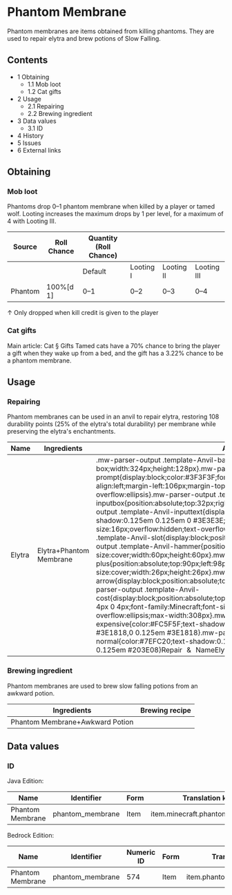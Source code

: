 # Phantom Membrane
Phantom membranes are items obtained from killing phantoms. They are used to repair elytra and brew potions of Slow Falling.

## Contents
- 1 Obtaining
	- 1.1 Mob loot
	- 1.2 Cat gifts
- 2 Usage
	- 2.1 Repairing
	- 2.2 Brewing ingredient
- 3 Data values
	- 3.1 ID
- 4 History
- 5 Issues
- 6 External links

## Obtaining
### Mob loot
Phantoms drop 0–1 phantom membrane when killed by a player or tamed wolf. Looting increases the maximum drops by 1 per level, for a maximum of 4 with Looting III.

| Source  | Roll Chance | Quantity (Roll Chance) |           |            |             |
|---------|-------------|------------------------|-----------|------------|-------------|
|         |             | Default                | Looting I | Looting II | Looting III |
| Phantom | 100%[d 1]   | 0–1                    | 0–2       | 0–3        | 0–4         |


↑ Only dropped when kill credit is given to the player


### Cat gifts
Main article: Cat § Gifts
Tamed cats have a 70% chance to bring the player a gift when they wake up from a bed, and the gift has a 3.22% chance to be a phantom membrane.

## Usage
### Repairing
Phantom membranes can be used in an anvil to repair elytra, restoring 108 durability points (25% of the elytra's total durability) per membrane while preserving the elytra's enchantments.

| Name   | Ingredients             | Anvil usage                                                                                                                                                                                                                                                                                                                                                                                                                                                                                                                                                                                                                                                                                                                                                                                                                                                                                                                                                                                                                                                                                                                                                                                                                                                                                                                                                                                                                                                                                                                                                                                                                    |
|--------|-------------------------|--------------------------------------------------------------------------------------------------------------------------------------------------------------------------------------------------------------------------------------------------------------------------------------------------------------------------------------------------------------------------------------------------------------------------------------------------------------------------------------------------------------------------------------------------------------------------------------------------------------------------------------------------------------------------------------------------------------------------------------------------------------------------------------------------------------------------------------------------------------------------------------------------------------------------------------------------------------------------------------------------------------------------------------------------------------------------------------------------------------------------------------------------------------------------------------------------------------------------------------------------------------------------------------------------------------------------------------------------------------------------------------------------------------------------------------------------------------------------------------------------------------------------------------------------------------------------------------------------------------------------------|
| Elytra | Elytra+Phantom Membrane | .mw-parser-output .template-Anvil-background{box-sizing:content-box;width:324px;height:128px}.mw-parser-output .template-Anvil-prompt{display:block;color:#3F3F3F;font-family:Minecraft;font-size:16px;text-align:left;margin-left:106px;margin-top:-3px;overflow:hidden;text-overflow:ellipsis}.mw-parser-output .template-Anvil-inputbox{position:absolute;top:32px;right:6px;width:220px;height:32px}.mw-parser-output .template-Anvil-inputtext{display:block;margin:5px 6px;color:#FCFCFC;text-shadow:0.125em 0.125em 0 #3E3E3E;font-family:Minecraft;font-size:16px;overflow:hidden;text-overflow:ellipsis;max-width:208px}.mw-parser-output .template-Anvil-slot{display:block;position:absolute;top:84px;left:44px}.mw-parser-output .template-Anvil-hammer{position:absolute;top:6px;left:26px;background-size:cover;width:60px;height:60px}.mw-parser-output .template-Anvil-plus{position:absolute;top:90px;left:98px;background-size:cover;width:26px;height:26px}.mw-parser-output .template-Anvil-arrow{display:block;position:absolute;top:88px;left:196px;width:44px;height:30px}.mw-parser-output .template-Anvil-cost{display:block;position:absolute;top:126px;right:8px;background:#898989;padding:0 4px 0 4px;font-family:Minecraft;font-size:16px;overflow:hidden;text-overflow:ellipsis;max-width:308px}.mw-parser-output .template-Anvil-cost-expensive{color:#FC5F5F;text-shadow:0.125em 0.125em #3E1818,0.125em 0 #3E1818,0 0.125em #3E1818}.mw-parser-output .template-Anvil-cost-normal{color:#7EFC20;text-shadow:0.125em 0.125em #203E08,0.125em 0 #203E08,0 0.125em #203E08}Repair & NameElytra2 |

### Brewing ingredient
Phantom membranes are used to brew slow falling potions from an awkward potion.

| Ingredients                     | Brewing recipe |
|---------------------------------|----------------|
| Phantom Membrane+Awkward Potion |                |

## Data values
### ID
Java Edition:

| Name             | Identifier       | Form | Translation key                 |
|------------------|------------------|------|---------------------------------|
| Phantom Membrane | phantom_membrane | Item | item.minecraft.phantom_membrane |

Bedrock Edition:

| Name             | Identifier       | Numeric ID | Form | Translation key            |
|------------------|------------------|------------|------|----------------------------|
| Phantom Membrane | phantom_membrane | 574        | Item | item.phantom_membrane.name |

